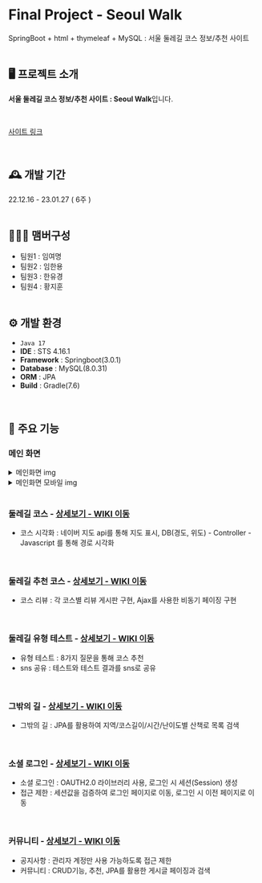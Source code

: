 # Final Project - Seoul Walk
SpringBoot + html + thymeleaf + MySQL : 서울 둘레길 코스 정보/추천 사이트
<br/><br/>

## 🖥️ 프로젝트 소개
**서울 둘레길 코스 정보/추천 사이트 : Seoul Walk**입니다. 

<br/>

<a href="https://seoulwalk.kro.kr">사이트 링크</a>

<br/>

## 🕰️ 개발 기간
22.12.16 - 23.01.27 ( 6주 )
<br/><br/>

## 🧑‍🤝‍🧑 맴버구성
 - 팀원1 : 임여명
 - 팀원2 : 임한용
 - 팀원3 : 한유경
 - 팀원4 : 황지훈
<br/><br/>

## ⚙️ 개발 환경
- `Java 17`
- **IDE** : STS 4.16.1
- **Framework** : Springboot(3.0.1)
- **Database** : MySQL(8.0.31)
- **ORM** : JPA
- **Build** : Gradle(7.6)
<br/>

## 📌 주요 기능

### 메인 화면

<details>
<summary>메인화면 img</summary>
<div markdown="1">

<img src="https://user-images.githubusercontent.com/82715109/216530432-cbaa15fc-6cc6-4486-bcd8-73478863bdb6.png" width="1200" height="1000" />

</div>
</details>

<details>
<summary>메인화면 모바일 img</summary>
<div markdown="1">

<img src="https://user-images.githubusercontent.com/82715109/216531118-316d45a2-1336-4e04-8242-0b46b48204a3.png" />

</div>
</details>

<br>

### 둘레길 코스 - <a href="https://github.com/rkgh17/SeoulWalk/wiki/%EB%91%98%EB%A0%88%EA%B8%B8-%EC%BD%94%EC%8A%A4#-%EB%91%98%EB%A0%88%EA%B8%B8-%EC%BD%94%EC%8A%A4" >상세보기 - WIKI 이동</a>
- 코스 시각화 : 네이버 지도 api를 통해 지도 표시, DB(경도, 위도) - Controller - Javascript 를 통해 경로 시각화

<br>

### 둘레길 추천 코스 - <a href="" >상세보기 - WIKI 이동</a>
- 코스 리뷰 : 각 코스별 리뷰 게시판 구현, Ajax를 사용한 비동기 페이징 구현

<br>

### 둘레길 유형 테스트 - <a href="" >상세보기 - WIKI 이동</a>
- 유형 테스트 : 8가지 질문을 통해 코스 추천
- sns 공유 : 테스트와 테스트 결과를 sns로 공유

<br>

### 그밖의 길 - <a href="" >상세보기 - WIKI 이동</a>
- 그밖의 길 : JPA를 활용하여 지역/코스길이/시간/난이도별 산책로 목록 검색

<br>

### 소셜 로그인 - <a href="" >상세보기 - WIKI 이동</a>
- 소셜 로그인  :  OAUTH2.0 라이브러리 사용, 로그인 시 세션(Session) 생성
- 접근 제한 : 세션값을 검증하여 로그인 페이지로 이동, 로그인 시 이전 페이지로 이동

<br>

### 커뮤니티 - <a href="" >상세보기 - WIKI 이동</a> 
- 공지사항 : 관리자 계정만 사용 가능하도록 접근 제한
- 커뮤니티 : CRUD기능, 추천, JPA를 활용한 게시글 페이징과 검색
